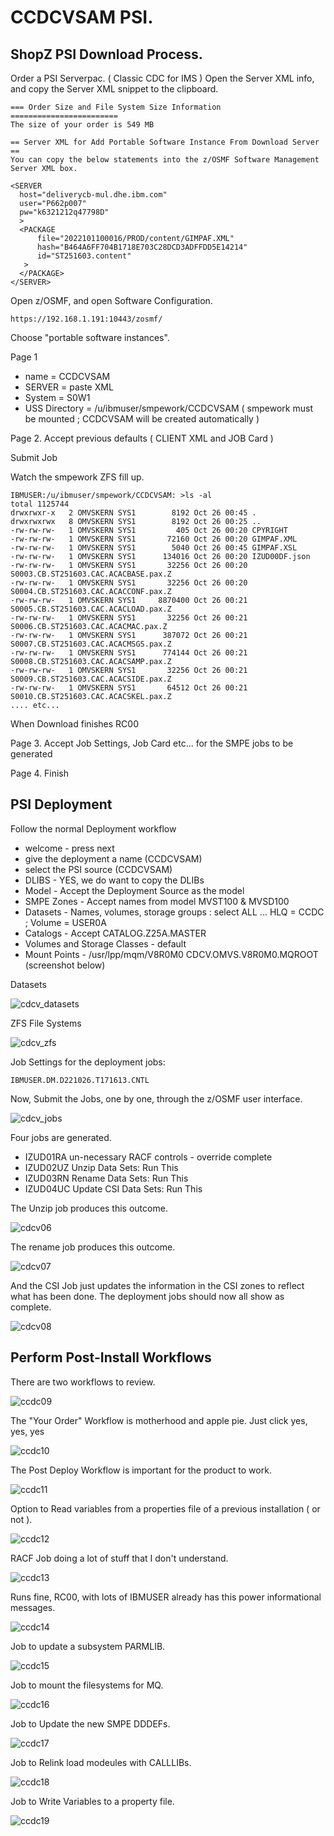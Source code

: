 # CCDCVSAM PSI.


## ShopZ PSI Download Process.

Order a PSI Serverpac. ( Classic CDC for IMS )
Open the Server XML info, and copy the Server XML snippet to the clipboard.

```
=== Order Size and File System Size Information ========================
The size of your order is 549 MB                                        
                                                                        
== Server XML for Add Portable Software Instance From Download Server ==
You can copy the below statements into the z/OSMF Software Management   
Server XML box.                                                         
                                                                        
<SERVER                                                                 
  host="deliverycb-mul.dhe.ibm.com"                                     
  user="P662p007"                                                       
  pw="k6321212q47798D"                                                  
  >                                                                     
  <PACKAGE                                                              
      file="2022101100016/PROD/content/GIMPAF.XML"                      
      hash="B464A6FF704B1718E703C28DCD3ADFFDD5E14214"                   
      id="ST251603.content"                                             
   >                                                                    
  </PACKAGE>                                                            
</SERVER>          
```

Open z/OSMF, and open Software Configuration.

```
https://192.168.1.191:10443/zosmf/ 
```

Choose "portable software instances".

Page 1
* name = CCDCVSAM 
* SERVER = paste XML
* System = S0W1
* USS Directory = /u/ibmuser/smpework/CCDCVSAM ( smpework must be mounted ; CCDCVSAM will be created automatically )

Page 2. Accept previous defaults ( CLIENT XML and JOB Card ) 

Submit Job

Watch the smpework ZFS fill up.


```
IBMUSER:/u/ibmuser/smpework/CCDCVSAM: >ls -al
total 1125744
drwxrwxr-x   2 OMVSKERN SYS1        8192 Oct 26 00:45 .
drwxrwxrwx   8 OMVSKERN SYS1        8192 Oct 26 00:25 ..
-rw-rw-rw-   1 OMVSKERN SYS1         405 Oct 26 00:20 CPYRIGHT
-rw-rw-rw-   1 OMVSKERN SYS1       72160 Oct 26 00:20 GIMPAF.XML
-rw-rw-rw-   1 OMVSKERN SYS1        5040 Oct 26 00:45 GIMPAF.XSL
-rw-rw-rw-   1 OMVSKERN SYS1      134016 Oct 26 00:20 IZUD00DF.json
-rw-rw-rw-   1 OMVSKERN SYS1       32256 Oct 26 00:20 S0003.CB.ST251603.CAC.ACACBASE.pax.Z
-rw-rw-rw-   1 OMVSKERN SYS1       32256 Oct 26 00:20 S0004.CB.ST251603.CAC.ACACCONF.pax.Z
-rw-rw-rw-   1 OMVSKERN SYS1     8870400 Oct 26 00:21 S0005.CB.ST251603.CAC.ACACLOAD.pax.Z
-rw-rw-rw-   1 OMVSKERN SYS1       32256 Oct 26 00:21 S0006.CB.ST251603.CAC.ACACMAC.pax.Z
-rw-rw-rw-   1 OMVSKERN SYS1      387072 Oct 26 00:21 S0007.CB.ST251603.CAC.ACACMSGS.pax.Z
-rw-rw-rw-   1 OMVSKERN SYS1      774144 Oct 26 00:21 S0008.CB.ST251603.CAC.ACACSAMP.pax.Z
-rw-rw-rw-   1 OMVSKERN SYS1       32256 Oct 26 00:21 S0009.CB.ST251603.CAC.ACACSIDE.pax.Z
-rw-rw-rw-   1 OMVSKERN SYS1       64512 Oct 26 00:21 S0010.CB.ST251603.CAC.ACACSKEL.pax.Z
.... etc...
```

When Download finishes RC00

Page 3. Accept Job Settings, Job Card etc... for the SMPE jobs to be generated

Page 4. Finish

## PSI Deployment

Follow the normal Deployment workflow
  
* welcome - press next
* give the deployment a name (CCDCVSAM)
* select the PSI source (CCDCVSAM)
* DLIBS - YES, we do want to copy the DLIBs
* Model - Accept the Deployment Source as the model
* SMPE Zones - Accept names from model MVST100 & MVSD100
* Datasets - Names, volumes, storage groups : select ALL ... HLQ = CCDC ; Volume = USER0A
* Catalogs - Accept CATALOG.Z25A.MASTER
* Volumes and Storage Classes - default
* Mount Points - /usr/lpp/mqm/V8R0M0	CDCV.OMVS.V8R0M0.MQROOT  (screenshot below)

Datasets

![cdcv_datasets](images/cdcv_datasets.jpg) 

ZFS File Systems

![cdcv_zfs](images/cdcv_zfs.jpg)


Job Settings for the deployment jobs:

```
IBMUSER.DM.D221026.T171613.CNTL
```

Now, Submit the Jobs, one by one, through the z/OSMF user interface.

![cdcv_jobs](images/cdcv_jobs.JPG)

Four jobs are generated.
* IZUD01RA  un-necessary RACF controls - override complete
* IZUD02UZ	Unzip Data Sets: Run This
* IZUD03RN	Rename Data Sets: Run This
* IZUD04UC	Update CSI Data Sets: Run This  

The Unzip job produces this outcome.

![cdcv06](images/cdcv06.jpg)

The rename job produces this outcome.

![cdcv07](images/cdcv07.jpg)

And the CSI Job just updates the information in the CSI zones to reflect what has been done.
The deployment jobs should now all show as complete.

![cdcv08](images/cdcv08.jpg)


## Perform Post-Install Workflows

There are two workflows to review.

![ccdc09](images/ccdc09.JPG)


The "Your Order" Workflow is motherhood and apple pie. Just click yes, yes, yes


![ccdc10](images/ccdc10.JPG)

The Post Deploy Workflow is important for the product to work.

![ccdc11](images/ccdc11.JPG)

Option to Read variables from a properties file of a previous installation ( or not ).

![ccdc12](images/ccdc12.JPG)

RACF Job doing a lot of stuff that I don't understand.

![ccdc13](images/ccdc13.JPG)

Runs fine, RC00, with lots of IBMUSER already has this power informational messages.

![ccdc14](images/ccdc14.JPG)

Job to update a subsystem PARMLIB.

![ccdc15](images/ccdc15.JPG) 

Job to mount the filesystems for MQ.

![ccdc16](images/ccdc16.JPG)

Job to Update the new SMPE DDDEFs.

![ccdc17](images/ccdc17.JPG)

Job to Relink load modeules with CALLLIBs.

![ccdc18](images/ccdc18.JPG)

Job to Write Variables to a property file.

![ccdc19](images/ccdc19.JPG)





